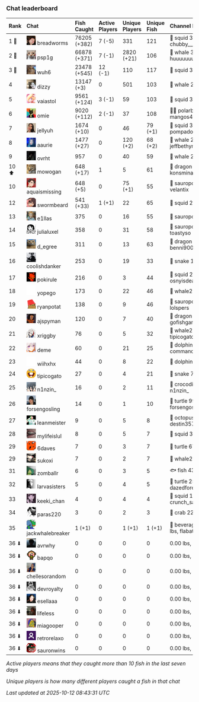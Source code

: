 ### Chat leaderboard

| Rank  | Chat                                                                                                                               | Fish Caught  | Active Players | Unique Players | Unique Fish | Channel Record 🎊                              |
|:------|:-----------------------------------------------------------------------------------------------------------------------------------|:-------------|:---------------|:---------------|:------------|:-----------------------------------------------|
| 1 🥇  | ![breadworms](https://raw.githubusercontent.com/blableblup/gofish/main/images/players/breadworms.png) breadworms                   | 76205 (+382) | 7 (-5)         | 331            | 121         | 🦑 squid 308.86 lbs, chubby_________           |
| 2 🥈  | ![psp1g](https://raw.githubusercontent.com/blableblup/gofish/main/images/players/psp1g.png) psp1g                                  | 66878 (+371) | 7 (-1)         | 2820 (+21)     | 106         | 🐳 whale 303.51 lbs, huuuuuuuuuuuuuuuuuuuuuurz |
| 3 🥉  | ![wuh6](https://raw.githubusercontent.com/blableblup/gofish/main/images/players/wuh6.png) wuh6                                     | 23478 (+545) | 12 (-1)        | 110            | 117         | 🦑 squid 311.04 lbs, eeziiii                   |
| 4     | ![dizzy](https://raw.githubusercontent.com/blableblup/gofish/main/images/players/dizzy.png) dizzy                                  | 13147 (+3)   | 0              | 501            | 103         | 🐳 whale 291.32 lbs, buhl00n                   |
| 5     | ![vaiastol](https://raw.githubusercontent.com/blableblup/gofish/main/images/players/vaiastol.png) vaiastol                         | 9561 (+124)  | 3 (-1)         | 59             | 103         | 🦑 squid 305.17 lbs, vaiastol                  |
| 6     | ![omie](https://raw.githubusercontent.com/blableblup/gofish/main/images/players/omie.png) omie                                     | 9020 (+112)  | 2 (-1)         | 37             | 108         | 🐻‍❄ polarbear 294.19 lbs, mangos4u              |
| 7     | ![jellyuh](https://raw.githubusercontent.com/blableblup/gofish/main/images/players/jellyuh.png) jellyuh                            | 1674 (+10)   | 0              | 46             | 79 (+1)     | 🦑 squid 307.87 lbs, pompadourdelinquent       |
| 8     | ![aaurie](https://raw.githubusercontent.com/blableblup/gofish/main/images/players/aaurie.png) aaurie                               | 1477 (+27)   | 0              | 120 (+2)       | 68 (+2)     | 🐳 whale 271.57 lbs, jeffbethyname69           |
| 9     | ![ovrht](https://raw.githubusercontent.com/blableblup/gofish/main/images/players/ovrht.png) ovrht                                  | 957          | 0              | 40             | 59          | 🐳 whale 287.76 lbs, ovrht                     |
| 10 ⬆  | ![mowogan](https://raw.githubusercontent.com/blableblup/gofish/main/images/players/mowogan.png) mowogan                            | 648 (+17)    | 1              | 5              | 61          | 🐉 dragon 262.91 lbs, konsminator              |
| 10    | ![aquaismissing](https://raw.githubusercontent.com/blableblup/gofish/main/images/players/aquaismissing.png) aquaismissing          | 648 (+5)     | 0              | 75 (+1)        | 55          | 🦕 sauropod 182.20 lbs, velantix               |
| 12    | ![swormbeard](https://raw.githubusercontent.com/blableblup/gofish/main/images/players/swormbeard.png) swormbeard                   | 541 (+33)    | 1 (+1)         | 22             | 65          | 🦑 squid 243.37 lbs, kishma9                   |
| 13    | ![e1llas](https://raw.githubusercontent.com/blableblup/gofish/main/images/players/e1llas.png) e1llas                               | 375          | 0              | 16             | 55          | 🦕 sauropod 240.64 lbs, e1llas                 |
| 14    | ![julialuxel](https://raw.githubusercontent.com/blableblup/gofish/main/images/players/julialuxel.png) julialuxel                   | 358          | 0              | 31             | 58          | 🦕 sauropod 241.63 lbs, toastyso               |
| 15    | ![d_egree](https://raw.githubusercontent.com/blableblup/gofish/main/images/players/d_egree.png) d_egree                            | 311          | 0              | 13             | 63          | 🐉 dragon 173.10 lbs, benni900                 |
| 16    | ![coolishdanker](https://raw.githubusercontent.com/blableblup/gofish/main/images/players/coolishdanker.png) coolishdanker          | 253          | 0              | 19             | 33          | 🐍 snake 156.42 lbs, jaial                     |
| 17    | ![pokirule](https://raw.githubusercontent.com/blableblup/gofish/main/images/players/pokirule.png) pokirule                         | 216          | 0              | 3              | 44          | 🦑 squid 284.82 lbs, osnyisdead                |
| 18    | ![yopego](https://raw.githubusercontent.com/blableblup/gofish/main/images/players/yopego.png) yopego                               | 173          | 0              | 22             | 46          | 🐋 whale2 126.17 lbs, grumpo_                  |
| 19    | ![ryanpotat](https://raw.githubusercontent.com/blableblup/gofish/main/images/players/ryanpotat.png) ryanpotat                      | 138          | 0              | 9              | 46          | 🦕 sauropod 177.64 lbs, lolspers               |
| 20    | ![ajspyman](https://raw.githubusercontent.com/blableblup/gofish/main/images/players/ajspyman.png) ajspyman                         | 120          | 0              | 7              | 40          | 🐉 dragon 215.79 lbs, gofishgamer              |
| 21    | ![xriggby](https://raw.githubusercontent.com/blableblup/gofish/main/images/players/xriggby.png) xriggby                            | 76           | 0              | 5              | 32          | 🐋 whale2 122.08 lbs, tipicogato               |
| 22    | ![deme](https://raw.githubusercontent.com/blableblup/gofish/main/images/players/deme.png) deme                                     | 60           | 0              | 21             | 25          | 🐬 dolphin 89.33 lbs, commanda_u               |
| 23    | ![wiihxhx](https://raw.githubusercontent.com/blableblup/gofish/main/images/players/wiihxhx.png) wiihxhx                            | 44           | 0              | 8              | 22          | 🐬 dolphin 75.61 lbs, igwestyi                 |
| 24    | ![tipicogato](https://raw.githubusercontent.com/blableblup/gofish/main/images/players/tipicogato.png) tipicogato                   | 27           | 0              | 4              | 21          | 🐍 snake 72.07 lbs, iapaja                     |
| 25    | ![n1nzin_](https://raw.githubusercontent.com/blableblup/gofish/main/images/players/n1nzin_.png) n1nzin_                            | 16           | 0              | 2              | 11          | 🐊 crocodile 147.49 lbs, n1nzin_               |
| 26    | ![forsengosling](https://raw.githubusercontent.com/blableblup/gofish/main/images/players/forsengosling.png) forsengosling          | 14           | 0              | 1              | 10          | 🐢 turtle 99.81 lbs, forsengosling             |
| 27    | ![leanmeister](https://raw.githubusercontent.com/blableblup/gofish/main/images/players/leanmeister.png) leanmeister                | 9            | 0              | 5              | 8           | 🐙 octopus 128.42 lbs, destin357               |
| 28    | ![mylifeislul](https://raw.githubusercontent.com/blableblup/gofish/main/images/players/mylifeislul.png) mylifeislul                | 8            | 0              | 5              | 7           | 🦑 squid 33.78 lbs, larvaew                    |
| 29    | ![6daves](https://raw.githubusercontent.com/blableblup/gofish/main/images/players/6daves.png) 6daves                               | 7            | 0              | 3              | 7           | 🐢 turtle 67.13 lbs, 6daves                    |
| 29    | ![sukoxi](https://raw.githubusercontent.com/blableblup/gofish/main/images/players/sukoxi.png) sukoxi                               | 7            | 0              | 2              | 7           | 🐋 whale2 126.54 lbs, sukoxi                   |
| 31    | ![zomballr](https://raw.githubusercontent.com/blableblup/gofish/main/images/players/zomballr.png) zomballr                         | 6            | 0              | 3              | 5           | 🐟 fish 43.11 lbs, ryanpotat                   |
| 32    | ![larvasisters](https://raw.githubusercontent.com/blableblup/gofish/main/images/players/larvasisters.png) larvasisters             | 5            | 0              | 4              | 5           | 🐢 turtle 25.74 lbs, dazedforevermore          |
| 33    | ![keeki_chan](https://raw.githubusercontent.com/blableblup/gofish/main/images/players/keeki_chan.png) keeki_chan                   | 4            | 0              | 4              | 4           | 🦑 squid 110.80 lbs, crunch_sack               |
| 34    | ![paras220](https://raw.githubusercontent.com/blableblup/gofish/main/images/players/paras220.png) paras220                         | 3            | 0              | 2              | 3           | 🦀 crab 22.72 lbs, larvaew                     |
| 35    | ![jackwhalebreaker](https://raw.githubusercontent.com/blableblup/gofish/main/images/players/jackwhalebreaker.png) jackwhalebreaker | 1 (+1)       | 0              | 1 (+1)         | 1 (+1)      | 🧃 beveragebox 4.66 (+4.66) lbs, flabatr0n     |
| 36 ⬇  | ![avrwhy](https://raw.githubusercontent.com/blableblup/gofish/main/images/players/avrwhy.png) avrwhy                               | 0            | 0              | 0              | 0           |   0.00 lbs,                                    |
| 36 ⬇  | ![bapqo](https://raw.githubusercontent.com/blableblup/gofish/main/images/players/bapqo.png) bapqo                                  | 0            | 0              | 0              | 0           |   0.00 lbs,                                    |
| 36 ⬇  | ![chellesorandom](https://raw.githubusercontent.com/blableblup/gofish/main/images/players/chellesorandom.png) chellesorandom       | 0            | 0              | 0              | 0           |   0.00 lbs,                                    |
| 36 ⬇  | ![devroyalty](https://raw.githubusercontent.com/blableblup/gofish/main/images/players/devroyalty.png) devroyalty                   | 0            | 0              | 0              | 0           |   0.00 lbs,                                    |
| 36 ⬇  | ![esellaaa](https://raw.githubusercontent.com/blableblup/gofish/main/images/players/esellaaa.png) esellaaa                         | 0            | 0              | 0              | 0           |   0.00 lbs,                                    |
| 36 ⬇  | ![lifeless](https://raw.githubusercontent.com/blableblup/gofish/main/images/players/lifeless.png) lifeless                         | 0            | 0              | 0              | 0           |   0.00 lbs,                                    |
| 36 ⬇  | ![miagooper](https://raw.githubusercontent.com/blableblup/gofish/main/images/players/miagooper.png) miagooper                      | 0            | 0              | 0              | 0           |   0.00 lbs,                                    |
| 36 ⬇  | ![retrorelaxo](https://raw.githubusercontent.com/blableblup/gofish/main/images/players/retrorelaxo.png) retrorelaxo                | 0            | 0              | 0              | 0           |   0.00 lbs,                                    |
| 36 ⬇  | ![sauronwins](https://raw.githubusercontent.com/blableblup/gofish/main/images/players/sauronwins.png) sauronwins                   | 0            | 0              | 0              | 0           |   0.00 lbs,                                    |

_Active players means that they caught more than 10 fish in the last seven days_

_Unique players is how many different players caught a fish in that chat_

_Last updated at 2025-10-12 08:43:31 UTC_